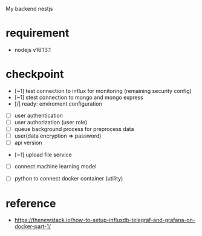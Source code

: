 My backend nestjs
# requirement
- nodejs v16.13.1

# checkpoint
- [~1] test connection to influx for monitoring (remaining security config)
- [~1] stest connection to mongo and mongo express
- [/] ready: enviroment configuration
- [ ] user authentication
- [ ] user authorization (user role)
- [ ] queue background process for preprocess data
- [ ] user(data encryption => password)
- [ ] api version
- [~1] upload file service
- [ ] connect machine learning model
- [ ] python to connect docker container (utility)


# reference
- https://thenewstack.io/how-to-setup-influxdb-telegraf-and-grafana-on-docker-part-1/